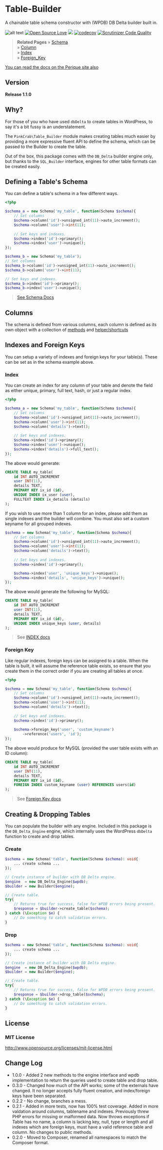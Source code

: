 # Table-Builder
A chainable table schema constructor with (WPDB) DB Delta builder built in.


![alt text](https://img.shields.io/badge/Current_Version-1.1.0-green.svg?style=flat " ") 
[![Open Source Love](https://badges.frapsoft.com/os/mit/mit.svg?v=102)](https://github.com/ellerbrock/open-source-badge/)
![](https://github.com/Pink-Crab/Module__Table_Builder/workflows/GitHub_CI/badge.svg " ")
[![codecov](https://codecov.io/gh/Pink-Crab/WPDB-Table-Builder/branch/master/graph/badge.svg?token=UBWL8S4O8L)](https://codecov.io/gh/Pink-Crab/WPDB-Table-Builder)
[![Scrutinizer Code Quality](https://scrutinizer-ci.com/g/Pink-Crab/WPDB-Table-Builder/badges/quality-score.png?b=master)](https://scrutinizer-ci.com/g/Pink-Crab/WPDB-Table-Builder/?branch=master)


> **Related Pages**
> » [Schema](docs/Schema.md)  
> » [Column](docs/Column.md)  
> » [Index](docs/Index.md)  
> » [Foreign_Key](docs/Foreign_Key.md)  


[You can read the docs on the Perique site also](https://perique.info/lib/Table%20Builder/)


## Version
**Release 1.1.0**

## Why?
For those of you who have used `dbDelta` to create tables in WordPress, to say it's a bit fussy is an understatement. 

The `PinkCrab\Table_Builder` module makes creating tables much easier by providing a more expressive fluent API to define the schema, which can be passed to the Builder to create the table. 

Out of the box, this package comes with the `DB_Delta` builder engine only, but thanks to the `SQL_Builder` interface, engines for other table formats can be created easily.



## Defining a Table's Schema

You can define a table's schema in a few different ways.

```php
<?php

$schema_a = new Schema('my_table', function(Schema $schema){
    // Set columns
    $schema->column('id')->unsigned_int(11)->auto_increment();
    $schema->column('user')->int(11);
    
    // Set keys and indexes.
    $schema->index('id')->primary();
    $schema->index('user')->unique();
});

$schema_b = new Schema('my_table');
// Set columns
$schema_b->column('id')->unsigned_int(11)->auto_increment();
$schema_b->column('user')->int(11);

// Set keys and indexes.
$schema_b->index('id')->primary();
$schema_b->index('user')->unique();
```
> [See Schema Docs](docs/Schema.md)

## Columns

The schema is defined from various columns, each column is defined as its own object with a collection of [methods](docs/Column.md#setters) and [helper/shortcuts](docs/Column.md#type-helpers-shortcuts)

## Indexes and Foreign Keys

You can setup a variety of indexes and foreign keys for your table(s). These can be set as in the schema example above.

### Index

You can create an index for any column of your table and denote the field as either unique, primary, full text, hash, or just a regular index.

```php
<?php

$schema_a = new Schema('my_table', function(Schema $schema){
    // Set columns
    $schema->column('id')->unsigned_int(11)->auto_increment();
    $schema->column('user')->int(11);
    $schema->column('details')->text();
    
    // Set keys and indexes.
    $schema->index('id')->primary();
    $schema->index('user')->unique();
    $schema->index('details')->full_text();
});
```
The above would generate:

```sql
CREATE TABLE my_table(
    id INT AUTO_INCREMENT
    user INT(11),
    details TEXT,
    PRIMARY KEY ix_id (id),
    UNIQUE INDEX ix_user (user),
    FULLTEXT INDEX ix_details (details)
);
```

If you wish to use more than 1 column for an index, please add them as single indexes and the builder will combine. You must also set a custom keyname for all grouped indexes.

```php 
$schema = new Schema('my_table', function(Schema $schema){
    // Set columns
    $schema->column('id')->unsigned_int(11)->auto_increment();
    $schema->column('user')->int(11);
    $schema->column('details')->text();
    
    // Set keys and indexes.
    $schema->index('id')->primary();

    $schema->index('user', 'unique_keys')->unique();
    $schema->index('details', 'unique_keys')->unique();
});
```
The above would generate the following for MySQL:

```sql
CREATE TABLE my_table(
    id INT AUTO_INCREMENT
    user INT(11),
    details TEXT,
    PRIMARY KEY ix_id (id),
    UNIQUE INDEX unique_keys (user, details)
);
```

> See [INDEX docs](docs/Index.md)  

### Foreign Key
Like regular indexes, foreign keys can be assigned to a table. When the table is built, it will assume the reference table exists, so ensure that you create them in the correct order if you are creating all tables at once.

```php
<?php

$schema = new Schema('my_table', function(Schema $schema){
    // Set columns
    $schema->column('id')->unsigned_int(11)->auto_increment();
    $schema->column('user')->int(11);
    $schema->column('details')->text();
    
    // Set keys and indexes.
    $schema->index('id')->primary();
    
    $schema->foreign_key('user', 'custom_keyname')
        ->reference('users', 'id');
});
```
The above would produce for MySQL (provided the user table exists with an ID column):

```sql
CREATE TABLE my_table(
    id INT AUTO_INCREMENT
    user INT(11),
    details TEXT,
    PRIMARY KEY ix_id (id),
    FOREIGN INDEX custom_keyname (user) REFERENCES users(id)
);
```

> See [Foreign Key docs](docs/Index.md)  


## Creating & Dropping Tables

You can populate the builder with any engine. Included in this package is the `DB_Delta_Engine` engine, which internally uses the WordPress `dbDelta` function to create and drop tables.

### Create
```php
$schema = new Schema('table', function(Schema $schema): void{
    ... create schema ...
});

// Create instance of builder with DB Delta engine.
$engine  = new DB_Delta_Engine($wpdb);
$builder = new Builder($engine);

// Create table.
try{
    // Returns true for success, false for WPDB errors being present.
    $response = $builder->create_table($schema);
} catch (\Exception $e) {
    // Do something to catch validation errors.
}

```
### Drop
```php
$schema = new Schema('table', function(Schema $schema): void{
    ... create schema ...
});

// Create instance of builder with DB Delta engine.
$engine  = new DB_Delta_Engine($wpdb);
$builder = new Builder($engine);

// Create table.
try{
    // Returns true for success, false for WPDB errors being present.
    $response = $builder->drop_table($schema);
} catch (\Exception $e) {
    // Do something to catch validation errors.
}

```


## License ##

### MIT License ###
http://www.opensource.org/licenses/mit-license.html  

## Change Log ##
* 1.0.0 - Added 2 new methods to the engine interface and wpdb implementation to return the queries used to create table and drop table. 
* 0.3.0 - Changed how much of the API works; some of the externals have changed. It no longer accepts fully fluent creation, and index/foreign keys have been separated.
* 0.2.2 - No change, branches a mess.
* 0.2.1 - Added in more tests, now has 100% test coverage. Added in more valdation around columns, tablename and indexes. Previously threw PHP errors for missing or malformed data. Now throws exceptions if Table has no name, a column is lacking key, null, type or length and all indexes which are foreign keys, must have a valid reference table and column. No changes to public methods.
* 0.2.0 - Moved to Composer, renamed all namespaces to match the Composer format.
